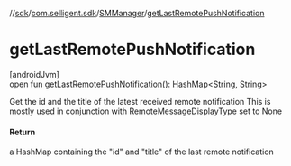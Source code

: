 //[sdk](../../../index.md)/[com.selligent.sdk](../index.md)/[SMManager](index.md)/[getLastRemotePushNotification](get-last-remote-push-notification.md)

# getLastRemotePushNotification

[androidJvm]\
open fun [getLastRemotePushNotification](get-last-remote-push-notification.md)(): [HashMap](https://developer.android.com/reference/kotlin/java/util/HashMap.html)&lt;[String](https://developer.android.com/reference/kotlin/java/lang/String.html), [String](https://developer.android.com/reference/kotlin/java/lang/String.html)&gt;

Get the id and the title of the latest received remote notification This is mostly used in conjunction with RemoteMessageDisplayType set to None

#### Return

a HashMap containing the &quot;id&quot; and &quot;title&quot; of the last remote notification
